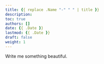 ```yaml
---
title: {{ replace .Name "-" " " | title }}
description:
toc: true
authors: []
date: {{ .Date }}
lastmod: {{ .Date }}
draft: false
weight: 1
---
```


Write me something beautiful.
